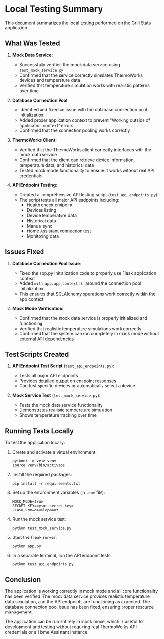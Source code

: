 # Local Testing Summary

This document summarizes the local testing performed on the Grill Stats application.

## What Was Tested

1. **Mock Data Service**:
   - Successfully verified the mock data service using `test_mock_service.py`
   - Confirmed that the service correctly simulates ThermoWorks devices and temperature data
   - Verified that temperature simulation works with realistic patterns over time

2. **Database Connection Pool**:
   - Identified and fixed an issue with the database connection pool initialization
   - Added proper application context to prevent "Working outside of application context" errors
   - Confirmed that the connection pooling works correctly

3. **ThermoWorks Client**:
   - Verified that the ThermoWorks client correctly interfaces with the mock data service
   - Confirmed that the client can retrieve device information, temperature data, and historical data
   - Tested mock mode functionality to ensure it works without real API credentials

4. **API Endpoint Testing**:
   - Created a comprehensive API testing script (`test_api_endpoints.py`)
   - The script tests all major API endpoints including:
     - Health check endpoint
     - Devices listing
     - Device temperature data
     - Historical data
     - Manual sync
     - Home Assistant connection test
     - Monitoring data

## Issues Fixed

1. **Database Connection Pool Issue**:
   - Fixed the app.py initialization code to properly use Flask application context
   - Added `with app.app_context():` around the connection pool initialization
   - This ensures that SQLAlchemy operations work correctly within the app context

2. **Mock Mode Verification**:
   - Confirmed that the mock data service is properly initialized and functioning
   - Verified that realistic temperature simulations work correctly
   - Confirmed that the system can run completely in mock mode without external API dependencies

## Test Scripts Created

1. **API Endpoint Test Script** (`test_api_endpoints.py`):
   - Tests all major API endpoints
   - Provides detailed output on endpoint responses
   - Can test specific devices or automatically select a device

2. **Mock Service Test** (`test_mock_service.py`):
   - Tests the mock data service functionality
   - Demonstrates realistic temperature simulation
   - Shows temperature tracking over time

## Running Tests Locally

To test the application locally:

1. Create and activate a virtual environment:
   ```
   python3 -m venv venv
   source venv/bin/activate
   ```

2. Install the required packages:
   ```
   pip install -r requirements.txt
   ```

3. Set up the environment variables (in `.env` file):
   ```
   MOCK_MODE=true
   SECRET_KEY=<your-secret-key>
   FLASK_ENV=development
   ```

4. Run the mock service test:
   ```
   python test_mock_service.py
   ```

5. Start the Flask server:
   ```
   python app.py
   ```

6. In a separate terminal, run the API endpoint tests:
   ```
   python test_api_endpoints.py
   ```

## Conclusion

The application is working correctly in mock mode and all core functionality has been verified. The mock data service provides realistic temperature data simulation, and the API endpoints are functioning as expected. The database connection pool issue has been fixed, ensuring proper resource management.

The application can be run entirely in mock mode, which is useful for development and testing without requiring real ThermoWorks API credentials or a Home Assistant instance.
